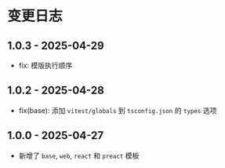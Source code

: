 # 变更日志

## 1.0.3 - 2025-04-29

- fix: 模版执行顺序

## 1.0.2 - 2025-04-28

- fix(base): 添加 `vitest/globals` 到 `tsconfig.json` 的 `types` 选项

## 1.0.0 - 2025-04-27

- 新增了 `base`, `web`, `react` 和 `preact` 模板
